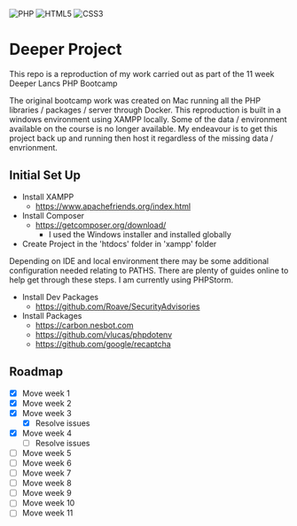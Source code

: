 ![PHP](https://img.shields.io/badge/php-%23777BB4.svg?style=flat-square&logo=php&logoColor=white)
![HTML5](https://img.shields.io/badge/html5-%23E34F26.svg?style=flat-square&logo=html5&logoColor=white)
![CSS3](https://img.shields.io/badge/css3-%231572B6.svg?style=flat-square&logo=css3&logoColor=white)

# Deeper Project #

This repo is a reproduction of my work carried out as part of the 11 week Deeper Lancs PHP Bootcamp

The original bootcamp work was created on Mac running all the PHP libraries / packages / server through Docker. This reproduction is built in a windows environment using XAMPP locally. Some of the data / environment available on the course is no longer available. My endeavour is to get this project back up and running then host it regardless of the missing data / envrionment.

## Initial Set Up ##

- Install XAMPP
  - https://www.apachefriends.org/index.html
- Install Composer
  - https://getcomposer.org/download/
    - I used the Windows installer and installed globally
- Create Project in the 'htdocs' folder in 'xampp' folder

Depending on IDE and local environment there may be some additional configuration needed relating to PATHS. There are plenty of guides online to help get through these steps. I am currently using PHPStorm.

- Install Dev Packages
  - https://github.com/Roave/SecurityAdvisories
- Install Packages
  - https://carbon.nesbot.com
  - https://github.com/vlucas/phpdotenv
  - https://github.com/google/recaptcha

## Roadmap ##

- [x] Move week 1
- [x] Move week 2
- [x] Move week 3
   - [x] Resolve issues
- [x] Move week 4
  - [ ] Resolve issues
- [ ] Move week 5
- [ ] Move week 6
- [ ] Move week 7
- [ ] Move week 8
- [ ] Move week 9
- [ ] Move week 10
- [ ] Move week 11
